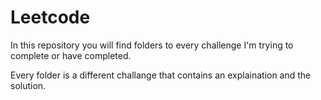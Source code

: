 # Leetcode

In this repository you will find folders to every challenge I'm trying to complete or have completed.


Every folder is a different challange that contains an explaination and the solution.